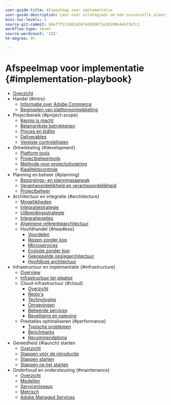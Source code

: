```yaml
---
user-guide-title: Afspeelmap voor implementatie
user-guide-description: Leer over strategieën om een succesvolle plaats van de Handel van de Adobe te plannen en uit te voeren.
mini-toc-levels: 3
source-git-commit: 0def7f131883428f4d959071e36200644b73b7c2
workflow-type: tm+mt
source-wordcount: '132'
ht-degree: 0%

---
```



# Afspeelmap voor implementatie {#implementation-playbook}

- [Overzicht](overview.md)
- Handel {#intro}
   - [Informatie over Adobe Commerce](intro/about-commerce.md)
   - [Beginselen van platformontwikkeling](intro/platform-development.md)
- Projectbereik {#project-scope}
   - [Kennis is macht](project-scope/knowledge.md)
   - [Belangrijkste betrokkenen](project-scope/key-stakeholders.md)
   - [Proces en tijdlijn](project-scope/process-timeline.md)
   - [Deliverables](project-scope/deliverables.md)
   - [Vereiste controlelijsten](project-scope/requirement-checklists.md)
- Ontwikkeling {#development}
   - [Platform tools](development/platform-tools.md)
   - [Projectbeheertools](development/project-management-tools.md)
   - [Methode voor projectuitvoering](development/delivery.md)
   - [Kwaliteitscontrole](development/quality-control.md)
- Planning en beheer {#planning}
   - [Bezorgings- en planningsaanpak](planning/delivery.md)
   - [Verantwoordelijkheid en verantwoordelijkheid](planning/ownership.md)
   - [Projectbeheer](planning/governance.md)
- Architectuur en integratie {#architecture}
   - [Mogelijkheden](architecture/capabilities.md)
   - [Integratiestrategie](architecture/integration-strategy.md)
   - [Uitbreidingsstrategie](architecture/extensibility-strategy.md)
   - [Integratieopties](architecture/integration-options.md)
   - [Algemene referentiearchitectuur](architecture/global-reference.md)
   - Hoofdhandel {#headless}
      - [Voordelen](architecture/headless/benefits.md)
      - [Reizen zonder kop](architecture/headless/journey-to-headless.md)
      - [Microservices](architecture/headless/microservices.md)
      - [Evolutie zonder kop](architecture/headless/evolution.md)
      - [Gekoppelde opslagarchitectuur](architecture/headless/legacy-storefront.md)
      - [Hoofdloze architectuur](architecture/headless/adobe-commerce.md)
- Infrastructuur en implementatie {#infrastructure}
   - [Overview](infrastructure/overview.md)
   - [Infrastructuur ter plaatse](infrastructure/on-premises.md)
   - Cloud-infrastructuur {#cloud}
      - [Overzicht](infrastructure/cloud/overview.md)
      - [Regio&#39;s](infrastructure/cloud/regions.md)
      - [Technologies](infrastructure/cloud/technology.md)
      - [Omgevingen](infrastructure/cloud/environments.md)
      - [Beheerde services](infrastructure/cloud/managed-services.md)
      - [Beveiliging en naleving](infrastructure/cloud/security.md)
   - Prestaties optimaliseren {#performance}
      - [Typische problemen](infrastructure/performance/optimization.md)
      - [Benchmarks](infrastructure/performance/benchmarks.md)
      - [Recommendations](infrastructure/performance/recommendations.md)
- Gereedheid {#launch} starten
   - [Overzicht](launch/overview.md)
   - [Stappen vóór de introductie](launch/pre-launch-steps.md)
   - [Stappen starten](launch/launch-steps.md)
   - [Stappen na het starten](launch/post-launch-steps.md)
- Onderhoud en ondersteuning {#maintenance}
   - [Overzicht](maintenance/overview.md)
   - [Modellen](maintenance/models.md)
   - [Serviceniveaus](maintenance/service-level-agreements.md)
   - [Metrisch](maintenance/metrics.md)
   - [Adobe Managed Services](maintenance/adobe-managed-services.md)
